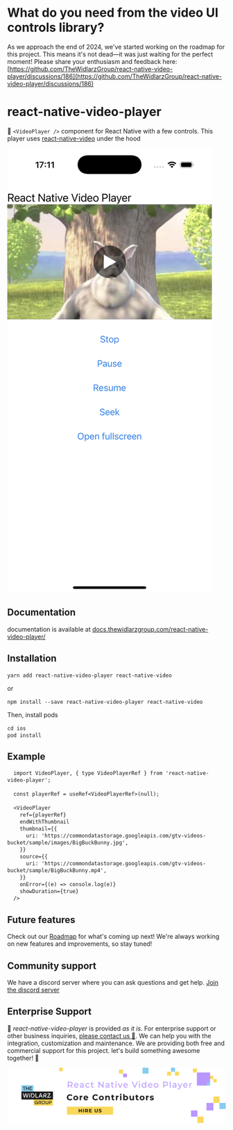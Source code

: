 

# What do you need from the video UI controls library?

As we approach the end of 2024, we've started working on the roadmap for this project. This means it's not dead—it was just waiting for the perfect moment! Please share your enthusiasm and feedback here: [https://github.com/TheWidlarzGroup/react-native-video-player/discussions/186](https://github.com/TheWidlarzGroup/react-native-video-player/discussions/186)

# react-native-video-player

🎥 `<VideoPlayer />` component for React Native with a few controls. This player uses [react-native-video](https://github.com/TheWidlarzGroup/react-native-video) under the hood

[![Demo video](./demo.png)](./demo.mp4 "Demo video")

## Documentation
documentation is available at [docs.thewidlarzgroup.com/react-native-video-player/](https://docs.thewidlarzgroup.com/react-native-video-player/)

## Installation

```
yarn add react-native-video-player react-native-video
```

or
```
npm install --save react-native-video-player react-native-video
```

Then, install pods
```
cd ios
pod install
```

## Example

```tsx
  import VideoPlayer, { type VideoPlayerRef } from 'react-native-video-player';

  const playerRef = useRef<VideoPlayerRef>(null);

  <VideoPlayer
    ref={playerRef}
    endWithThumbnail
    thumbnail={{
      uri: 'https://commondatastorage.googleapis.com/gtv-videos-bucket/sample/images/BigBuckBunny.jpg',
    }}
    source={{
      uri: 'https://commondatastorage.googleapis.com/gtv-videos-bucket/sample/BigBuckBunny.mp4',
    }}
    onError={(e) => console.log(e)}
    showDuration={true}
  />
```

## Future features

Check out our [Roadmap](https://github.com/TheWidlarzGroup/react-native-video-player/discussions/186) for what's coming up next! We're always working on new features and improvements, so stay tuned!

## Community support
We have a discord server where you can ask questions and get help. [Join the discord server](https://discord.gg/WXuM4Tgb9X)

## Enterprise Support
<p>
  📱 <i>react-native-video-player</i> is provided <i>as it is</i>. For enterprise support or other business inquiries, <a href="https://www.thewidlarzgroup.com/?utm_source=rnvp&utm_medium=readme#Contact">please contact us 🤝</a>. We can help you with the integration, customization and maintenance. We are providing both free and commercial support for this project. let's build something awesome together! 🚀
</p>
<a href="https://www.thewidlarzgroup.com/?utm_source=rnvp&utm_medium=readme">
  <picture>
    <source media="(prefers-color-scheme: dark)" srcset="./docs/static/img/banners/twg-dark.png" />
    <source media="(prefers-color-scheme: light)" srcset="./docs/static/img/banners/twg-light.png" />
    <img alt="TheWidlarzGroup" src="./docs/static/img/banners/twg-light.png" />
  </picture>
</a>
